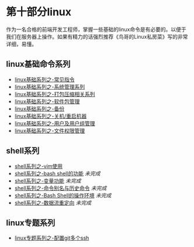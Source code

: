 # 第十部分linux

 作为一名合格的前端开发工程师，掌握一些基础的linux命令是有必要的。以便于我们在服务器上操作。如果有精力的话强烈推荐《鸟哥的Linux私房菜》写的非常详细，易懂。<br/>

 <!-- <image src="https://github.com/MarsPen/-notes-summary/blob/master/images/linux.png" width="550"></image> -->


## linux基础命令系列

* [linux基础系列之-常见指令][1]
* [linux基础系列之-系统管理系列][2]
* [linux基础系列之-打包压缩相关系列][3]
* [linux基础系列之-软件包管理][4]
* [linux基础系列之-备份][5]
* [linux基础系列之-关机/重启机器][6]
* [linux基础系列之-用户及用户组管理][7]
* [linux基础系列之-文件权限管理][8]

## shell系列

* [shell系列之-vim使用][9]
* [shell系列之-bash shell的功能][10] *未完成*
* [shell系列之-变量功能][11] *未完成*
* [shell系列之-命令别名与历史命令][12] *未完成*
* [shell系列之-Bash Shell的操作环境][13] *未完成*
* [shell系列之-数据流重定向][14] *未完成*


## linux专题系列
* [linux专题系列之-配置git多个ssh][15]

[1]: https://github.com/4sean/4sean.github.io/tree/master/page/linux/instructions.md
[2]: https://github.com/MarsPen/-notes-summary/blob/master/linux/system.md
[3]: https://github.com/MarsPen/-notes-summary/blob/master/linux/compression.md
[4]: https://github.com/MarsPen/-notes-summary/blob/master/linux/package.md
[5]: https://github.com/MarsPen/-notes-summary/blob/master/linux/backup.md
[6]: https://github.com/MarsPen/-notes-summary/blob/master/linux/shutdown.md
[7]: https://github.com/MarsPen/-notes-summary/blob/master/linux/user.md
[8]: https://github.com/MarsPen/-notes-summary/blob/master/linux/fileauth.md
[9]: https://github.com/MarsPen/-notes-summary/blob/master/linux/vim.md
[10]: https://github.com/MarsPen/-notes-summary/blob/master/linux/bash.md
[11]: https://github.com/MarsPen/-notes-summary/blob/master/linux/variable.md
[12]: https://github.com/MarsPen/-notes-summary/blob/master/linux/alias.md
[13]: https://github.com/MarsPen/-notes-summary/blob/master/linux/operating.md
[14]: https://github.com/MarsPen/-notes-summary/blob/master/linux/redirect.md
[15]: https://github.com/MarsPen/-notes-summary/blob/master/linux/git.md